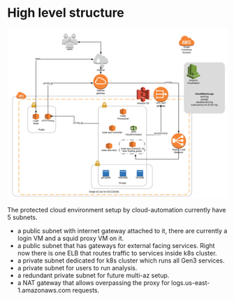 # High level structure


![image of architecture](PlanXCommonsAWSdiagram.png)

The protected cloud environment setup by cloud-automation currently have  5 subnets.
- a public subnet with internet gateway attached to it, there are currently a login VM and a squid proxy VM on it.
- a public subnet that has gateways for external facing services. Right now there is one ELB that routes traffic to services inside k8s cluster.
- a private subnet dedicated for k8s cluster which runs all Gen3 services.
- a private subnet for users to run analysis.
- a redundant private subnet for future multi-az setup.
- a NAT gateway that allows overpassing the proxy for logs.us-east-1.amazonaws.com requests.
